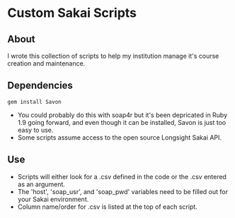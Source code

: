 ﻿Custom Sakai Scripts
====================

## About

I wrote this collection of scripts to help my institution manage it's course creation and maintenance.

## Dependencies

	gem install Savon

- You could probably do this with soap4r but it's been depricated in Ruby 1.9 going forward, and even though it can be installed, Savon is just too easy to use.
- Some scripts assume access to the open source Longsight Sakai API.

## Use

- Scripts will either look for a .csv defined in the code or the .csv entered as an argument.
- The 'host', 'soap_usr', and 'soap_pwd' variables need to be filled out for your Sakai environment.
- Column name/order for .csv is listed at the top of each script.